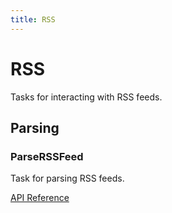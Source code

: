 ```yaml
---
title: RSS
---
```


# RSS

Tasks for interacting with RSS feeds.

## Parsing

### ParseRSSFeed <Badge text="task"/>

Task for parsing RSS feeds.

[API Reference](/api/tasks/rss.html#prefect-tasks-rss-parserssfeed)